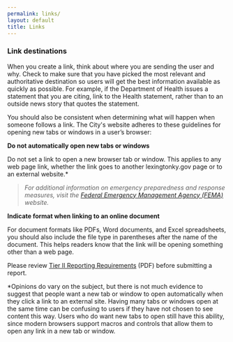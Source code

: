 ```yaml
---
permalink: links/
layout: default
title: Links
---
```


### Link destinations

When you create a link, think about where you are sending the user and why. Check to make sure that you have picked the most relevant and authoritative destination so users will get the best information available as quickly as possible. For example, if the Department of Health issues a statement that you are citing, link to the Health statement, rather than to an outside news story that quotes the statement.

You should also be consistent when determining what will happen when someone follows a link. The City's website adheres to these guidelines for opening new tabs or windows in a user’s browser:

**Do not automatically open new tabs or windows**

Do not set a link to open a new browser tab or window. This applies to any web page link, whether the link goes to another lexingtonky.gov page or to an external website.*

> *For additional information on emergency preparedness and response measures, visit the [Federal Emergency Management Agency (FEMA)](#) website.*

**Indicate format when linking to an online document**

For document formats like PDFs, Word documents, and Excel spreadsheets, you should also include the file type in parentheses after the name of the document. This helps readers know that the link will be opening something other than a web page.

Please review [Tier II Reporting Requirements](#) (PDF) before submitting a report.


*Opinions do vary on the subject, but there is not much evidence to suggest that people want a new tab or window to open automatically when they click a link to an external site. Having many tabs or windows open at the same time can be confusing to users if they have not chosen to see content this way. Users who do want new tabs to open still have this ability, since modern browsers support macros and controls that allow them to open any link in a new tab or window.


